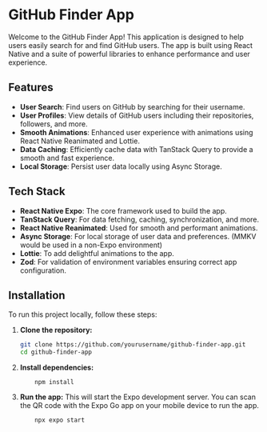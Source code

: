 # GitHub Finder App

Welcome to the GitHub Finder App! This application is designed to help users easily search for and find GitHub users. The app is built using React Native and a suite of powerful libraries to enhance performance and user experience.

## Features

- **User Search**: Find users on GitHub by searching for their username.
- **User Profiles**: View details of GitHub users including their repositories, followers, and more.
- **Smooth Animations**: Enhanced user experience with animations using React Native Reanimated and Lottie.
- **Data Caching**: Efficiently cache data with TanStack Query to provide a smooth and fast experience.
- **Local Storage**: Persist user data locally using Async Storage.

## Tech Stack

- **React Native Expo**: The core framework used to build the app.
- **TanStack Query**: For data fetching, caching, synchronization, and more.
- **React Native Reanimated**: Used for smooth and performant animations.
- **Async Storage**: For local storage of user data and preferences. (MMKV would be used in a non-Expo environment)
- **Lottie**: To add delightful animations to the app.
- **Zod**: For validation of environment variables ensuring correct app configuration.

## Installation

To run this project locally, follow these steps:

1. **Clone the repository:**

   ```bash
   git clone https://github.com/yourusername/github-finder-app.git
   cd github-finder-app
   ```

2. **Install dependencies:**

   ```
       npm install
   ```

3. **Run the app:**
   This will start the Expo development server. You can scan the QR code with the Expo Go app on your mobile device to run the app.
   ```
       npx expo start
   ```
